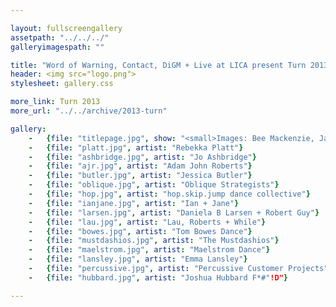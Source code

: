 ```yaml
---

layout: fullscreengallery
assetpath: "../../../"
galleryimagespath: ""

title: "Word of Warning, Contact, DiGM + Live at LICA present Turn 2013"
header: <img src="logo.png">
stylesheet: gallery.css

more_link: Turn 2013
more_url: "../../archive/2013-turn"

gallery:
    -   {file: "titlepage.jpg", show: "<small>Images: Bee Mackenzie, Javier Camañas Saéz + Tamsin Drury; copyright &copy;2013 Word of Warning</small>"}
    -   {file: "platt.jpg", artist: "Rebekka Platt"}
    -   {file: "ashbridge.jpg", artist: "Jo Ashbridge"}
    -   {file: "ajr.jpg", artist: "Adam John Roberts"}
    -   {file: "butler.jpg", artist: "Jessica Butler"}
    -   {file: "oblique.jpg", artist: "Oblique Strategists"}
    -   {file: "hop.jpg", artist: "hop.skip.jump dance collective"}
    -   {file: "ianjane.jpg", artist: "Ian + Jane"}
    -   {file: "larsen.jpg", artist: "Daniela B Larsen + Robert Guy"}
    -   {file: "lau.jpg", artist: "Lau, Roberts + While"}
    -   {file: "bowes.jpg", artist: "Tom Bowes Dance"}
    -   {file: "mustdashios.jpg", artist: "The Mustdashios"}
    -   {file: "maelstrom.jpg", artist: "Maelstrom Dance"}
    -   {file: "lansley.jpg", artist: "Emma Lansley"}
    -   {file: "percussive.jpg", artist: "Percussive Customer Projects"}
    -   {file: "hubbard.jpg", artist: "Joshua Hubbard F*#"!D"}

---
```


